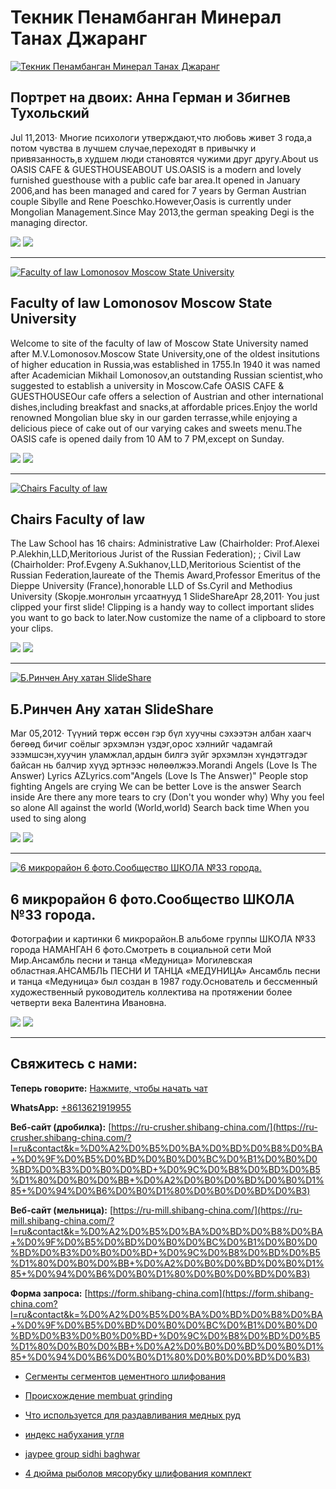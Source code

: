# Текник Пенамбанган Минерал Танах Джаранг

<a href="https://swt.shibang-china.com/?l=ru&img&k=%D0%A2%D0%B5%D0%BA%D0%BD%D0%B8%D0%BA+%D0%9F%D0%B5%D0%BD%D0%B0%D0%BC%D0%B1%D0%B0%D0%BD%D0%B3%D0%B0%D0%BD+%D0%9C%D0%B8%D0%BD%D0%B5%D1%80%D0%B0%D0%BB+%D0%A2%D0%B0%D0%BD%D0%B0%D1%85+%D0%94%D0%B6%D0%B0%D1%80%D0%B0%D0%BD%D0%B3" target="_blank">![Текник Пенамбанган Минерал Танах Джаранг](http://static.shibang-china.com/all-800x300/766.jpg)</a>

## Портрет на двоих: Анна Герман и Збигнев Тухольский
Jul 11,2013· Многие психологи утверждают,что любовь живет 3 года,а потом чувства в лучшем случае,переходят в привычку и привязанность,в худшем люди становятся чужими друг другу.About us OASIS CAFE & GUESTHOUSEABOUT US.OASIS is a modern and lovely furnished guesthouse with a public cafe bar area.It opened in January 2006,and has been managed and cared for 7 years by German Austrian couple Sibylle and Rene Poeschko.However,Oasis is currently under Mongolian Management.Since May 2013,the german speaking Degi is the managing director.


<a href="https://whatsapp.shibangsoft.com/WhatsApp.php" target="_blank" title="WhatsApp">![](http://static.shibang-china.com/icon/whatsapp.png)</a> <a href="https://swt.shibang-china.com/?l=ru&icon&k=%D0%A2%D0%B5%D0%BA%D0%BD%D0%B8%D0%BA+%D0%9F%D0%B5%D0%BD%D0%B0%D0%BC%D0%B1%D0%B0%D0%BD%D0%B3%D0%B0%D0%BD+%D0%9C%D0%B8%D0%BD%D0%B5%D1%80%D0%B0%D0%BB+%D0%A2%D0%B0%D0%BD%D0%B0%D1%85+%D0%94%D0%B6%D0%B0%D1%80%D0%B0%D0%BD%D0%B3" target="_blank">![](http://static.shibang-china.com/icon/chat-ru.png)</a>

---

<a href="https://swt.shibang-china.com/?l=ru&img&k=%D0%A2%D0%B5%D0%BA%D0%BD%D0%B8%D0%BA+%D0%9F%D0%B5%D0%BD%D0%B0%D0%BC%D0%B1%D0%B0%D0%BD%D0%B3%D0%B0%D0%BD+%D0%9C%D0%B8%D0%BD%D0%B5%D1%80%D0%B0%D0%BB+%D0%A2%D0%B0%D0%BD%D0%B0%D1%85+%D0%94%D0%B6%D0%B0%D1%80%D0%B0%D0%BD%D0%B3" target="_blank">![Faculty of law Lomonosov Moscow State University](http://static.shibang-china.com/all-800x300/738.jpg)</a>

## Faculty of law Lomonosov Moscow State University
Welcome to site of the faculty of law of Moscow State University named after M.V.Lomonosov.Moscow State University,one of the oldest insitutions of higher education in Russia,was established in 1755.In 1940 it was named after Academician Mikhail Lomonosov,an outstanding Russian scientist,who suggested to establish a university in Moscow.Cafe OASIS CAFE & GUESTHOUSEOur cafe offers a selection of Austrian and other international dishes,including breakfast and snacks,at affordable prices.Enjoy the world renowned Mongolian blue sky in our garden terrasse,while enjoying a delicious piece of cake out of our varying cakes and sweets menu.The OASIS cafe is opened daily from 10 AM to 7 PM,except on Sunday.


<a href="https://whatsapp.shibangsoft.com/WhatsApp.php" target="_blank" title="WhatsApp">![](http://static.shibang-china.com/icon/whatsapp.png)</a> <a href="https://swt.shibang-china.com/?l=ru&icon&k=%D0%A2%D0%B5%D0%BA%D0%BD%D0%B8%D0%BA+%D0%9F%D0%B5%D0%BD%D0%B0%D0%BC%D0%B1%D0%B0%D0%BD%D0%B3%D0%B0%D0%BD+%D0%9C%D0%B8%D0%BD%D0%B5%D1%80%D0%B0%D0%BB+%D0%A2%D0%B0%D0%BD%D0%B0%D1%85+%D0%94%D0%B6%D0%B0%D1%80%D0%B0%D0%BD%D0%B3" target="_blank">![](http://static.shibang-china.com/icon/chat-ru.png)</a>

---

<a href="https://swt.shibang-china.com/?l=ru&img&k=%D0%A2%D0%B5%D0%BA%D0%BD%D0%B8%D0%BA+%D0%9F%D0%B5%D0%BD%D0%B0%D0%BC%D0%B1%D0%B0%D0%BD%D0%B3%D0%B0%D0%BD+%D0%9C%D0%B8%D0%BD%D0%B5%D1%80%D0%B0%D0%BB+%D0%A2%D0%B0%D0%BD%D0%B0%D1%85+%D0%94%D0%B6%D0%B0%D1%80%D0%B0%D0%BD%D0%B3" target="_blank">![Chairs Faculty of law](http://static.shibang-china.com/all-800x300/172.jpg)</a>

## Chairs Faculty of law
The Law School has 16 chairs: Administrative Law (Chairholder: Prof.Alexei P.Alekhin,LLD,Meritorious Jurist of the Russian Federation); ; Civil Law (Chairholder: Prof.Evgeny A.Sukhanov,LLD,Meritorious Scientist of the Russian Federation,laureate of the Themis Award,Professor Emeritus of the Dieppe University (France),honorable LLD of Ss.Cyril and Methodius University (Skopje.монголын угсаатнууд 1 SlideShareApr 28,2011· You just clipped your first slide! Clipping is a handy way to collect important slides you want to go back to later.Now customize the name of a clipboard to store your clips.


<a href="https://whatsapp.shibangsoft.com/WhatsApp.php" target="_blank" title="WhatsApp">![](http://static.shibang-china.com/icon/whatsapp.png)</a> <a href="https://swt.shibang-china.com/?l=ru&icon&k=%D0%A2%D0%B5%D0%BA%D0%BD%D0%B8%D0%BA+%D0%9F%D0%B5%D0%BD%D0%B0%D0%BC%D0%B1%D0%B0%D0%BD%D0%B3%D0%B0%D0%BD+%D0%9C%D0%B8%D0%BD%D0%B5%D1%80%D0%B0%D0%BB+%D0%A2%D0%B0%D0%BD%D0%B0%D1%85+%D0%94%D0%B6%D0%B0%D1%80%D0%B0%D0%BD%D0%B3" target="_blank">![](http://static.shibang-china.com/icon/chat-ru.png)</a>

---

<a href="https://swt.shibang-china.com/?l=ru&img&k=%D0%A2%D0%B5%D0%BA%D0%BD%D0%B8%D0%BA+%D0%9F%D0%B5%D0%BD%D0%B0%D0%BC%D0%B1%D0%B0%D0%BD%D0%B3%D0%B0%D0%BD+%D0%9C%D0%B8%D0%BD%D0%B5%D1%80%D0%B0%D0%BB+%D0%A2%D0%B0%D0%BD%D0%B0%D1%85+%D0%94%D0%B6%D0%B0%D1%80%D0%B0%D0%BD%D0%B3" target="_blank">![Б.Ринчен Ану хатан SlideShare](http://static.shibang-china.com/all-800x300/1454.jpg)</a>

## Б.Ринчен Ану хатан SlideShare
Mar 05,2012· Түүний төрж өссөн гэр бүл хуучны сэхээтэн албан хаагч бөгөөд бичиг соёлыг эрхэмлэн үздэг,орос хэлнийг чадамгай эзэмшсэн,хуучин уламжлал,ардын билгэ зүйг эрхэмлэн хүндэтгэдэг байсан нь балчир хүүд эртнээс нөлөөлжээ.Morandi Angels (Love Is The Answer) Lyrics AZLyrics.com"Angels (Love Is The Answer)" People stop fighting Angels are crying We can be better Love is the answer Search inside Are there any more tears to cry (Don't you wonder why) Why you feel so alone All against the world (World,world) Search back time When you used to sing along


<a href="https://whatsapp.shibangsoft.com/WhatsApp.php" target="_blank" title="WhatsApp">![](http://static.shibang-china.com/icon/whatsapp.png)</a> <a href="https://swt.shibang-china.com/?l=ru&icon&k=%D0%A2%D0%B5%D0%BA%D0%BD%D0%B8%D0%BA+%D0%9F%D0%B5%D0%BD%D0%B0%D0%BC%D0%B1%D0%B0%D0%BD%D0%B3%D0%B0%D0%BD+%D0%9C%D0%B8%D0%BD%D0%B5%D1%80%D0%B0%D0%BB+%D0%A2%D0%B0%D0%BD%D0%B0%D1%85+%D0%94%D0%B6%D0%B0%D1%80%D0%B0%D0%BD%D0%B3" target="_blank">![](http://static.shibang-china.com/icon/chat-ru.png)</a>

---

<a href="https://swt.shibang-china.com/?l=ru&img&k=%D0%A2%D0%B5%D0%BA%D0%BD%D0%B8%D0%BA+%D0%9F%D0%B5%D0%BD%D0%B0%D0%BC%D0%B1%D0%B0%D0%BD%D0%B3%D0%B0%D0%BD+%D0%9C%D0%B8%D0%BD%D0%B5%D1%80%D0%B0%D0%BB+%D0%A2%D0%B0%D0%BD%D0%B0%D1%85+%D0%94%D0%B6%D0%B0%D1%80%D0%B0%D0%BD%D0%B3" target="_blank">![6 микрорайон 6 фото.Сообщество ШКОЛА №33 города.](http://static.shibang-china.com/all-800x300/862.jpg)</a>

## 6 микрорайон 6 фото.Сообщество ШКОЛА №33 города.
Фотографии и картинки 6 микрорайон.В альбоме группы ШКОЛА №33 города НАМАНГАН 6 фото.Смотреть в социальной сети Мой Мир.Ансамбль песни и танца «Медуница» Могилевская областная.АНСАМБЛЬ ПЕСНИ И ТАНЦА «МЕДУНИЦА» Ансамбль песни и танца «Медуница» был создан в 1987 году.Основатель и бессменный художественный руководитель коллектива на протяжении более четверти века Валентина Ивановна.


<a href="https://whatsapp.shibangsoft.com/WhatsApp.php" target="_blank" title="WhatsApp">![](http://static.shibang-china.com/icon/whatsapp.png)</a> <a href="https://swt.shibang-china.com/?l=ru&icon&k=%D0%A2%D0%B5%D0%BA%D0%BD%D0%B8%D0%BA+%D0%9F%D0%B5%D0%BD%D0%B0%D0%BC%D0%B1%D0%B0%D0%BD%D0%B3%D0%B0%D0%BD+%D0%9C%D0%B8%D0%BD%D0%B5%D1%80%D0%B0%D0%BB+%D0%A2%D0%B0%D0%BD%D0%B0%D1%85+%D0%94%D0%B6%D0%B0%D1%80%D0%B0%D0%BD%D0%B3" target="_blank">![](http://static.shibang-china.com/icon/chat-ru.png)</a>

---
## Свяжитесь с нами:

**Теперь говорите:** [Нажмите, чтобы начать чат](https://swt.shibang-china.com?l=ru&contact&k=%D0%A2%D0%B5%D0%BA%D0%BD%D0%B8%D0%BA+%D0%9F%D0%B5%D0%BD%D0%B0%D0%BC%D0%B1%D0%B0%D0%BD%D0%B3%D0%B0%D0%BD+%D0%9C%D0%B8%D0%BD%D0%B5%D1%80%D0%B0%D0%BB+%D0%A2%D0%B0%D0%BD%D0%B0%D1%85+%D0%94%D0%B6%D0%B0%D1%80%D0%B0%D0%BD%D0%B3)

**WhatsApp:**  [+8613621919955](https://whatsapp.shibangsoft.com/WhatsApp.php)

**Веб-сайт (дробилка):** [https://ru-crusher.shibang-china.com/](https://ru-crusher.shibang-china.com/?l=ru&contact&k=%D0%A2%D0%B5%D0%BA%D0%BD%D0%B8%D0%BA+%D0%9F%D0%B5%D0%BD%D0%B0%D0%BC%D0%B1%D0%B0%D0%BD%D0%B3%D0%B0%D0%BD+%D0%9C%D0%B8%D0%BD%D0%B5%D1%80%D0%B0%D0%BB+%D0%A2%D0%B0%D0%BD%D0%B0%D1%85+%D0%94%D0%B6%D0%B0%D1%80%D0%B0%D0%BD%D0%B3)

**Веб-сайт (мельница):** [https://ru-mill.shibang-china.com/](https://ru-mill.shibang-china.com/?l=ru&contact&k=%D0%A2%D0%B5%D0%BA%D0%BD%D0%B8%D0%BA+%D0%9F%D0%B5%D0%BD%D0%B0%D0%BC%D0%B1%D0%B0%D0%BD%D0%B3%D0%B0%D0%BD+%D0%9C%D0%B8%D0%BD%D0%B5%D1%80%D0%B0%D0%BB+%D0%A2%D0%B0%D0%BD%D0%B0%D1%85+%D0%94%D0%B6%D0%B0%D1%80%D0%B0%D0%BD%D0%B3)

**Форма запроса:** [https://form.shibang-china.com](https://form.shibang-china.com?l=ru&contact&k=%D0%A2%D0%B5%D0%BA%D0%BD%D0%B8%D0%BA+%D0%9F%D0%B5%D0%BD%D0%B0%D0%BC%D0%B1%D0%B0%D0%BD%D0%B3%D0%B0%D0%BD+%D0%9C%D0%B8%D0%BD%D0%B5%D1%80%D0%B0%D0%BB+%D0%A2%D0%B0%D0%BD%D0%B0%D1%85+%D0%94%D0%B6%D0%B0%D1%80%D0%B0%D0%BD%D0%B3)

* [Сегменты сегментов цементного шлифования](../20/%D0%A1%D0%B5%D0%B3%D0%BC%D0%B5%D0%BD%D1%82%D1%8B%20%D1%81%D0%B5%D0%B3%D0%BC%D0%B5%D0%BD%D1%82%D0%BE%D0%B2%20%D1%86%D0%B5%D0%BC%D0%B5%D0%BD%D1%82%D0%BD%D0%BE%D0%B3%D0%BE%20%D1%88%D0%BB%D0%B8%D1%84%D0%BE%D0%B2%D0%B0%D0%BD%D0%B8%D1%8F.md)

* [Происхождение membuat grinding](../19/%D0%9F%D1%80%D0%BE%D0%B8%D1%81%D1%85%D0%BE%D0%B6%D0%B4%D0%B5%D0%BD%D0%B8%D0%B5%20membuat%20grinding.md)

* [Что используется для раздавливания медных руд](../18/%D0%A7%D1%82%D0%BE%20%D0%B8%D1%81%D0%BF%D0%BE%D0%BB%D1%8C%D0%B7%D1%83%D0%B5%D1%82%D1%81%D1%8F%20%D0%B4%D0%BB%D1%8F%20%D1%80%D0%B0%D0%B7%D0%B4%D0%B0%D0%B2%D0%BB%D0%B8%D0%B2%D0%B0%D0%BD%D0%B8%D1%8F%20%D0%BC%D0%B5%D0%B4%D0%BD%D1%8B%D1%85%20%D1%80%D1%83%D0%B4.md)

* [индекс набухания угля](../16/%D0%B8%D0%BD%D0%B4%D0%B5%D0%BA%D1%81%20%D0%BD%D0%B0%D0%B1%D1%83%D1%85%D0%B0%D0%BD%D0%B8%D1%8F%20%D1%83%D0%B3%D0%BB%D1%8F.md)

* [jaypee group sidhi baghwar](../18/jaypee%20group%20sidhi%20baghwar.md)

* [4 дюйма рыболов мясорубку шлифования комплект](../16/4%20%D0%B4%D1%8E%D0%B9%D0%BC%D0%B0%20%D1%80%D1%8B%D0%B1%D0%BE%D0%BB%D0%BE%D0%B2%20%D0%BC%D1%8F%D1%81%D0%BE%D1%80%D1%83%D0%B1%D0%BA%D1%83%20%D1%88%D0%BB%D0%B8%D1%84%D0%BE%D0%B2%D0%B0%D0%BD%D0%B8%D1%8F%20%D0%BA%D0%BE%D0%BC%D0%BF%D0%BB%D0%B5%D0%BA%D1%82.md)